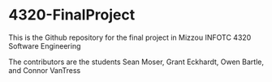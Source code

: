 # 4320-FinalProject
This is the Github repository for the final project in Mizzou INFOTC 4320 Software Engineering 

The contributors are the students Sean Moser, Grant Eckhardt, Owen Bartle, and Connor VanTress
